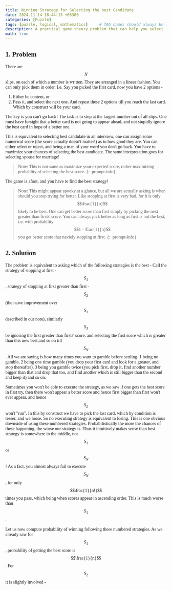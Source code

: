 ```yaml
---
title: Winning Strategy for Selecting the best Candidate
date: 2024-11-14 18:44:13 +05300
categories: [Puzzle]
tags: [puzzle, logical, mathematics]     # TAG names should always be lowercase
description: A practical game theory problem that can help you select (probabilistically) the best candidate when interviewing. Spoiler - The first candidate is always rejected!
math: true
---
```


<div class="custom" markdown="1" style="font-family: Verdana">

## 1. Problem

There are $$N$$ slips, on each of which a number is written. They are arranged in a linear fashion. You can only pick them in order. I.e. Say you picked the first card, now you have 2 options - 

1. Either be content, or 
2. Pass it, and select the next one. And repeat these 2 options till you reach the last card. Which by construct will be your card.

The key is you can't go back! The task is to stop at the largest number out of all slips. One must have forsight that a better card is not going to appear ahead, and not stupidly ignore the best card in hope of a better one.

This is equivalent to selecting best candidate in an interview, one can assign some numerical score (the score actually doesn't matter!) as to how good they are. You can either select or reject, and being a man of your word you don't go back. You have to maximize your chances of selecting the best candidate. The same interpretation goes for selecting spouse for marriage!

> Note: This is not same as maximize your expected score, rather maximizing probablity of selecting the best score.
{: .prompt-info}

The game is afoot, and you have to find the best strategy! 

> Note: This might appear spooky at a glance, but all we are actually asking is when should you stop trying for better. Like stopping at first is very bad, for it is only $$\frac{1}{n}$$ likely to be best. One can get better score than first simply by picking the next greater than firsts' score. You can always pick better as long as first is not the best, i.e. with probability $$1 - \frac{1}{n}$$ you get better score that naviely stopping at first.
{: .prompt-info}

## 2. Solution

The problem is equivalent to asking which of the following strategies is the best - Call the strategy of stopping at first - $$S_1$$, strategy of stopping at first greater than first - $$S_2$$ (the naive improvement over $$S_1$$ described in our note), similarly $$S_3$$ be ignoring the first greater than firsts' score, and selecting the first score which is greater than this new best,and so on till $$S_N$$. All we are saying is how many times you want to gamble before settling. 1 being no gamble, 2 being one time gamble (you drop your first card and look for a greater, and stop thereafter), 3 being you gamble twice (you pick first, drop it, find another number bigger than that and drop that too, and find another which is still bigger than the second and keep it) and so on.

Sometimes you won't be able to execute the strategy, as we saw if one gets the best score in first try, then there won't appear a better score and hence first bigger than first won't ever appear, and hence $$S_2$$ won't "run". In this by construct we have to pick the last card, which by condition is lesser, and we loose. So no executing strategy is equivalent to losing. This is one obvious downside of using these numbered strategies. Probabilistically the more the chances of these happening, the worse our strategy is. Thus it intuitively makes sense than best strategy is somewhere in the middle, not $$S_1$$ or $$S_N$$! As a fact, you almost always fail to execute $$S_N$$, for only $$\frac{1}{n!}$$ times you pass, which being when scores appear in ascending order. This is much worse than $$S_1$$.

Let us now compute probability of winning following these numbered strategies. As we already saw for $$S_1$$, probability of getting the best score is $$\frac{1}{n}$$. For $$S_2$$ it is slightly involved - 


</div>
